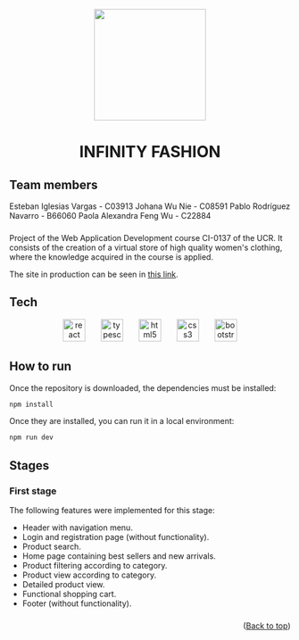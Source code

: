 <a id="readme-top"></a>

<div align="center">
  <img height="200" src="https://extraordinary-douhua-fdc1a5.netlify.app/assets/logoWithOutBackground-Dz6pAbzi.png"  />
</div>

###

<h1 align="center">INFINITY FASHION</h1>

###

## Team members
Esteban Iglesias Vargas - C03913
Johana Wu Nie - C08591
Pablo Rodríguez Navarro - B66060
Paola Alexandra Feng Wu - C22884

###

Project of the Web Application Development course CI-0137 of the UCR.
It consists of the creation of a virtual store of high quality women's clothing, where the knowledge acquired in the course is applied.

The site in production can be seen in [this link](https://extraordinary-douhua-fdc1a5.netlify.app/).

###

## Tech
<div align="center">
  <img src="https://cdn.jsdelivr.net/gh/devicons/devicon/icons/react/react-original.svg" height="40" alt="react logo"  />
  <img width="20" />
  <img src="https://cdn.jsdelivr.net/gh/devicons/devicon/icons/typescript/typescript-original.svg" height="40" alt="typescript logo"  />
  <img width="20" />
  <img src="https://cdn.jsdelivr.net/gh/devicons/devicon/icons/html5/html5-original.svg" height="40" alt="html5 logo"  />
  <img width="20" />
  <img src="https://cdn.jsdelivr.net/gh/devicons/devicon/icons/css3/css3-original.svg" height="40" alt="css3 logo"  />
  <img width="20" />
  <img src="https://cdn.jsdelivr.net/gh/devicons/devicon/icons/bootstrap/bootstrap-original.svg" height="40" alt="bootstrap logo"  />
</div>

###

## How to run

Once the repository is downloaded, the dependencies must be installed:
```sh
npm install
```

Once they are installed, you can run it in a local environment:
```sh
npm run dev
```

###

## Stages

### First stage
The following features were implemented for this stage:
* Header with navigation menu.
* Login and registration page (without functionality).
* Product search.
* Home page containing best sellers and new arrivals.
* Product filtering according to category.
* Product view according to category.
* Detailed product view.
* Functional shopping cart.
* Footer (without functionality).

###

<p align="right">(<a href="#readme-top">Back to top</a>)</p>